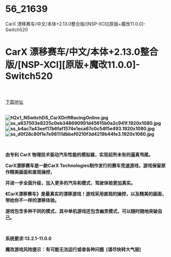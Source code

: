 # 56_21639
CarX 漂移赛车/中文/本体+2.13.0整合版/[NSP-XCI][原版+魔改11.0.0]-Switch520
# CarX 漂移赛车/中文/本体+2.13.0整合版/[NSP-XCI][原版+魔改11.0.0]-Switch520
 <br/></br>
[下载地址](https://www.switch520.cc/article/21639 "下载地址")
<br/></br>

<p><strong><img title="H2x1_NSwitchDS_CarXDriftRacingOnline.jpg" src="https://www.switch520.cc/muke_img/2021_08_25_aa07bc21869fa.jpg" alt="H2x1_NSwitchDS_CarXDriftRacingOnline.jpg"></strong><br>
<strong><img title="ss_a837503e8225c0eb348690991d45615b0a2c941f.1920x1080.jpg" src="https://www.switch520.cc/muke_img/2021_08_25_b9a84cd065f28.jpg" alt="ss_a837503e8225c0eb348690991d45615b0a2c941f.1920x1080.jpg"></strong><br>
<strong><img title="ss_b4ac7a43eef17b6faf1574e1eca67c0c54f5e493.1920x1080.jpg" src="https://www.switch520.cc/muke_img/2021_08_25_8595216c46d54.jpg" alt="ss_b4ac7a43eef17b6faf1574e1eca67c0c54f5e493.1920x1080.jpg"></strong><br>
<strong><img title="ss_d0f28c80f1e7e98111dbbef0210f3d4219b44fe3.1920x1080.jpg" src="https://www.switch520.cc/muke_img/2021_08_25_a58cad9a76312.jpg" alt="ss_d0f28c80f1e7e98111dbbef0210f3d4219b44fe3.1920x1080.jpg">&nbsp;</strong></p>
<p>&nbsp;</p>
<p><strong>由专利 CarX 物理技术驱动汽车性能的模拟器，实现前所未有的逼真甩尾。</strong></p>
<p><strong>CarX漂移赛车是一款CarX Technologies制作发行的赛车竞速游戏，游戏保留原作精美画面和直观操控，</strong></p>
<p><strong>并进一步全面升级，加入更多的汽车和模式，驾驶体验更加真实。</strong></p>
<p><strong>《CarX漂移赛车》是最真实的漂移游戏！游戏采用直观的操控，以及精美的画面，带给你不一样的漂移体验。</strong></p>
<p><strong>游戏包含多种不同的模式，其中单机游戏还包含幽灵模式，可以随时随地突破自己。</strong></p>
<p>&nbsp;</p>
<p><strong>系统要求:13.2.1-11.0.0</strong></p>
<p><strong>魔改游戏风险提示：有可能无法运行或者各种问题 &nbsp;[请尽快转大气层]</strong></p>



